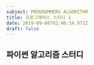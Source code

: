 ```yaml
---
subject: PROGRAMMERS ALGORITHM
title: 프로그래머스 스터디 1
date: 2019-09-08T02:46:14.971Z
draft: false
---
```

## 파이썬 알고리즘 스터디
